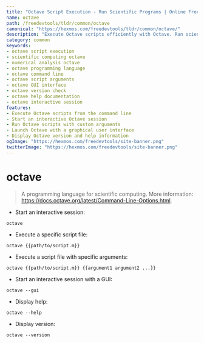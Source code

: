 ```yaml
---
title: "Octave Script Execution - Run Scientific Programs | Online Free DevTools by Hexmos"
name: octave
path: /freedevtools/tldr/common/octave
canonical: "https://hexmos.com/freedevtools/tldr/common/octave/"
description: "Execute Octave scripts efficiently with Octave. Run scientific programs and perform numerical computations. Free online tool, no registration required."
category: common
keywords:
- octave script execution
- scientific computing octave
- numerical analysis octave
- octave programming language
- octave command line
- octave script arguments
- octave GUI interface
- octave version check
- octave help documentation
- octave interactive session
features:
- Execute Octave scripts from the command line
- Start an interactive Octave session
- Run Octave scripts with custom arguments
- Launch Octave with a graphical user interface
- Display Octave version and help information
ogImage: "https://hexmos.com/freedevtools/site-banner.png"
twitterImage: "https://hexmos.com/freedevtools/site-banner.png"
---
```


# octave

> A programming language for scientific computing.
> More information: <https://docs.octave.org/latest/Command-Line-Options.html>.

- Start an interactive session:

`octave`

- Execute a specific script file:

`octave {{path/to/script.m}}`

- Execute a script file with specific arguments:

`octave {{path/to/script.m}} {{argument1 argument2 ...}}`

- Start an interactive session with a GUI:

`octave --gui`

- Display help:

`octave --help`

- Display version:

`octave --version`

